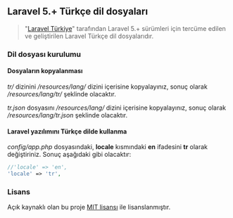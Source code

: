 ## Laravel 5.+ Türkçe dil dosyaları

> "[Laravel Türkiye](http://laravel.gen.tr/)" tarafından Laravel 5.+ sürümleri için tercüme edilen ve geliştirilen Laravel Türkçe dil dosyalarıdır.


### Dil dosyası kurulumu

#### Dosyaların kopyalanması
*tr/* dizinini */resources/lang/* dizini içerisine kopyalayınız, sonuç olarak */resources/lang/tr/* şeklinde olacaktır.

*tr.json* dosyasını */resources/lang/* dizini içerisine kopyalayınız, sonuç olarak */resources/lang/tr.json* şeklinde olacaktır.

#### Laravel yazılımını Türkçe dilde kullanma
*config/app.php* dosyasındaki, **locale** kısmındaki **en** ifadesini **tr** olarak değiştiriniz. Sonuç aşağıdaki gibi olacaktır:

```php
//'locale' => 'en', 
'locale' => 'tr', 
```

### Lisans
Açık kaynaklı olan bu proje [MIT lisansı][mit-url] ile lisanslanmıştır.

[mit-url]: http://opensource.org/licenses/MIT
